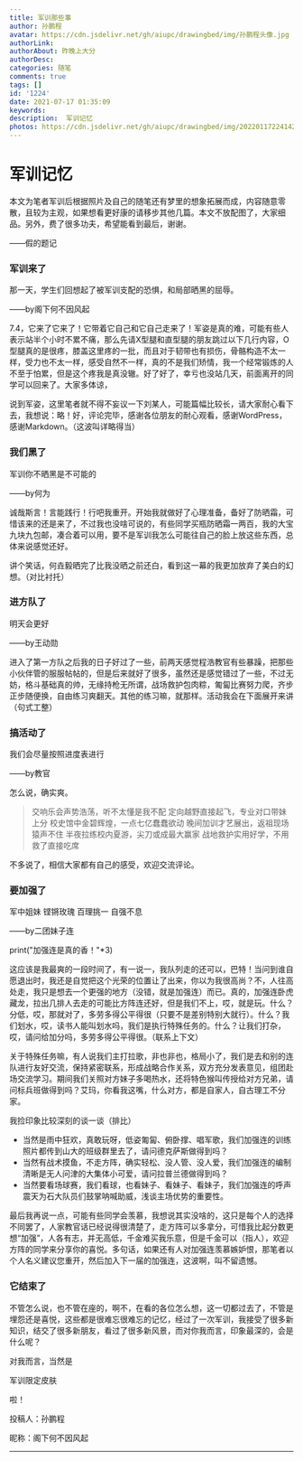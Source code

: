 ```yaml
---
title: 军训那些事
author: 孙鹏程
avatar: https://cdn.jsdelivr.net/gh/aiupc/drawingbed/img/孙鹏程头像.jpg
authorLink: 
authorAbout: 昨晚上大分
authorDesc: 
categories: 随笔
comments: true
tags: []
id: '1224'
date: 2021-07-17 01:35:09
keywords:
description:  军训记忆
photos: https://cdn.jsdelivr.net/gh/aiupc/drawingbed/img/20220117224142.png
---
```


# 军训记忆

本文为笔者军训后根据照片及自己的随笔还有梦里的想象拓展而成，内容随意零散，且较为主观，如果想看更好康的请移步其他几篇。本文不放配图了，大家细品。另外，费了很多功夫，希望能看到最后，谢谢。

——假的题记

### 军训来了

那一天，学生们回想起了被军训支配的恐惧，和局部晒黑的屈辱。

——by阁下何不因风起

7.4，它来了它来了！它带着它自己和它自己走来了！军姿是真的难，可能有些人表示站半个小时不累不痛，那么先请X型腿和直型腿的朋友跳过以下几行内容，O型腿真的是很疼，膝盖这里疼的一批，而且对于韧带也有损伤，骨骼构造不太一样，受力也不太一样，感受自然不一样，真的不是我们矫情，我一个经常锻炼的人不至于怕累，但是这个疼我是真没辙。好了好了，幸亏也没站几天，前面离开的同学可以回来了。大家多体谅，

说到军姿，这里笔者就不得不妄议一下刘某人，可能篇幅比较长，请大家耐心看下去，我想说：略！好，评论完毕，感谢各位朋友的耐心观看，感谢WordPress，感谢Markdown。（这波叫详略得当）

### 我们黑了

军训你不晒黑是不可能的

——by何为

诚哉斯言！言能践行！行吧我重开。开始我就做好了心理准备，备好了防晒霜，可惜该来的还是来了，不过我也没啥可说的，有些同学买瓶防晒霜一两百，我的大宝九块九包邮，凑合着可以用，要不是军训我怎么可能往自己的脸上放这些东西，总体来说感觉还好。

讲个笑话，何垚毅晒完了比我没晒之前还白，看到这一幕的我更加放弃了美白的幻想。（对比衬托）

### 进方队了

明天会更好

——by王动勋

进入了第一方队之后我的日子好过了一些，前两天感觉程浩教官有些暴躁，把那些小伙伴管的服服帖帖的，但是后来就好了很多，虽然还是感觉错过了一些，不过无妨，格斗基础真的帅，无缘持枪无所谓，战场救护包肉粽，匍匐比赛努力爬，齐步正步随便换，自由练习爽翻天。其他的练习嘛，就那样。活动我会在下面展开来讲（句式工整）

### 搞活动了

我们会尽量按照进度表进行

——by教官

怎么说，确实爽。

> 交响乐会声势浩荡，听不太懂是我不配 定向越野直接起飞，专业对口带妹上分 校史馆中金碧辉煌，一点七亿蠢蠢欲动 晚间加训才艺展出，返祖现场猿声不住 半夜拉练校内夏游，尖刀或成最大赢家 战地救护实用好学，不用救了直接吃席

不多说了，相信大家都有自己的感受，欢迎交流评论。

### 要加强了

军中姐妹 铿锵玫瑰 百理挑一 自强不息

——by二团妹子连

print("加强连是真的香！"\*3)

这应该是我最爽的一段时间了，有一说一，我队列走的还可以，巴特！当问到谁自愿退出时，我还是自觉把这个光荣的位置让了出来，你以为我很高尚？不，人往高处走，我只是想去一个更强的地方（没错，就是加强连）而已。真的，加强连卧虎藏龙，拉出几排人去走的可能比方阵连还好，但是我们不上，哎，就是玩。什么？分低，哎，那就对了，多劳多得公平得很（只要不是差别特别大就行）。什么？我们划水，哎，读书人能叫划水吗，我们是执行特殊任务的。什么？让我们打杂，哎，请问给加分吗，多劳多得公平得很。（联系上下文）

关于特殊任务嘛，有人说我们主打拉歌，非也非也，格局小了，我们是去和别的连队进行友好交流，保持紧密联系，形成战略合作关系，双方充分发表意见，组团赴场交流学习。期间我们关照对方妹子多喝热水，还将特色猴叫传授给对方兄弟，请问标兵班做得到吗？艾玛，你看我这嘴，什么对方，都是自家人，自古理工不分家。

我捡印象比较深刻的谈一谈（排比）

*   当然是雨中狂欢，真敢玩呀，低姿匍匐、俯卧撑、唱军歌，我们加强连的训练照片都传到山大的班级群里去了，请问德克萨斯做得到吗？
*   当然有战术摸鱼，不走方阵，确实轻松、没人管、没人爱，我们加强连的编制清晰是无人问津的大集体小可爱，请问拉普兰德做得到吗？
*   当然要看场球赛，我们看球，也看妹子、看妹子、看妹子，我们加强连的呼声震天为石大队员们鼓掌呐喊助威，浅谈主场优势的重要性。

最后我再说一点，可能有些同学会羡慕，我想说其实没啥的，这只是每个人的选择不同罢了，人家教官话已经说得很清楚了，走方阵可以多拿分，可惜我比起分数更想“加强”，人各有志，并无高低，千金难买我乐意，但是千金可以（指人），欢迎方阵的同学来分享你的喜悦。多句话，如果还有人对加强连羡慕嫉妒恨，那笔者以个人名义建议您重开，然后加入下一届的加强连，这波啊，叫不留遗憾。

### 它结束了

不管怎么说，也不管在座的，啊不，在看的各位怎么想，这一切都过去了，不管是埋怨还是喜悦，这些都是很难忘很难忘的记忆，经过了一次军训，我接受了很多新知识，结交了很多新朋友，看过了很多新风景，而对你我而言，印象最深的，会是什么呢？

  

  

对我而言，当然是

军训限定皮肤

啦！  


投稿人：孙鹏程

昵称：阁下何不因风起

* * *